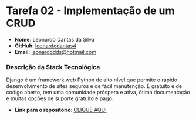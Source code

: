 # Tarefa 02 - Implementação de um CRUD

* **Nome**: Leonardo Dantas da Silva
* **GitHub**: [leonardodantas4](https://github.com/leonardodantas4)
* **Email**: leonardodds@hotmail.com 

### Descrição da Stack Tecnológica

Django é um framework web Python de alto nível que permite o rápido desenvolvimento de sites seguros e de fácil manutenção. É gratuito e de código aberto, tem uma comunidade próspera e ativa, ótima documentação e muitas opções de suporte gratuito e pago. 

* **Link para o repositório**: [CLIQUE AQUI](https://github.com/leonardodantas4/CRUD_Python)